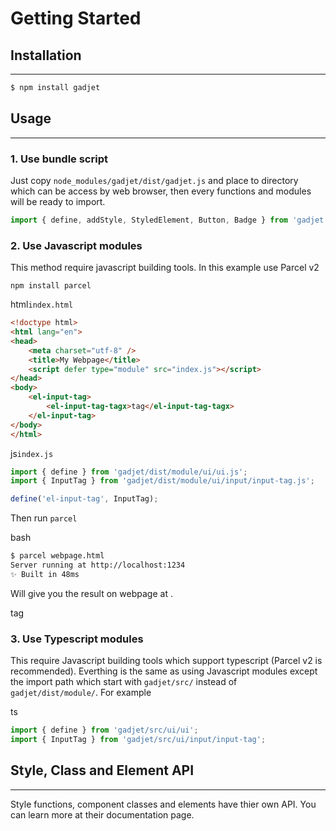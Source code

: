 # Getting Started

## Installation
---

```bash
$ npm install gadjet
```

## Usage
---
### 1. Use bundle script

Just copy `node_modules/gadjet/dist/gadjet.js` and place to directory
which can be access by web browser, then every functions and modules will be
ready to import.

```js
import { define, addStyle, StyledElement, Button, Badge } from 'gadjet.js';
```

### 2. Use Javascript modules

This method require javascript building tools. In this example use Parcel v2

```
npm install parcel
```

<el-code-title>html<code>index.html</code></el-code-title>
```html
<!doctype html>
<html lang="en">
<head>
    <meta charset="utf-8" />
    <title>My Webpage</title>
    <script defer type="module" src="index.js"></script>
</head>
<body>
    <el-input-tag>
        <el-input-tag-tagx>tag</el-input-tag-tagx>
    </el-input-tag>
</body>
</html>
```

<el-code-title>js<code>index.js</code></el-tag>
```js
import { define } from 'gadjet/dist/module/ui/ui.js';
import { InputTag } from 'gadjet/dist/module/ui/input/input-tag.js';

define('el-input-tag', InputTag);
```

Then run `parcel`

<el-tag class="title-block">bash</el-tag>
```bash
$ parcel webpage.html
Server running at http://localhost:1234
✨ Built in 48ms
```

Will give you the result on webpage at [](http://localhost:1234).

<el-input-tag>
    <el-input-tag-tagx>tag</el-input-tag-tagx>
</el-input-tag>

### 3. Use Typescript modules

This require Javascript building tools which support typescript
(Parcel v2 is recommended). Everthing is the same as using Javascript modules
except the import path which start with `gadjet/src/` instead of
`gadjet/dist/module/`. For example

<el-tag class="title-block">ts</el-tag>
```ts
import { define } from 'gadjet/src/ui/ui';
import { InputTag } from 'gadjet/src/ui/input/input-tag';
```

## Style, Class and Element API
---

Style functions, component classes and elements have thier own API. You can learn
more at their documentation page.